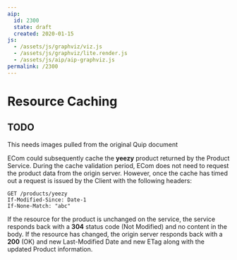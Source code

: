 ```yaml
---
aip:
  id: 2300
  state: draft
  created: 2020-01-15
js:
  - /assets/js/graphviz/viz.js
  - /assets/js/graphviz/lite.render.js
  - /assets/js/aip/aip-graphviz.js
permalink: /2300
---
```


# Resource Caching

## TODO
This needs images pulled from the original Quip document

ECom could subsequently cache the **yeezy** product returned by the Product Service.  During the cache validation period, ECom does not need to request the product data from the origin server. However, once the cache has timed out a request is issued by the Client with the following headers:

```
GET /products/yeezy
If-Modified-Since: Date-1
If-None-Match: "abc"
```

If the resource for the product is unchanged on the service, the service responds back with a **304** status code (Not Modified)  and no content in the body. If the resource has changed, the origin server responds back with a **200** (OK) and new Last-Modified  Date and new ETag along with the updated Product information.
